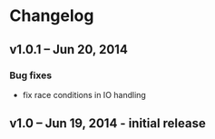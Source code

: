 Changelog
=========

## v1.0.1 – Jun 20, 2014

### Bug fixes

  * fix race conditions in IO handling


## v1.0 – Jun 19, 2014 - initial release

